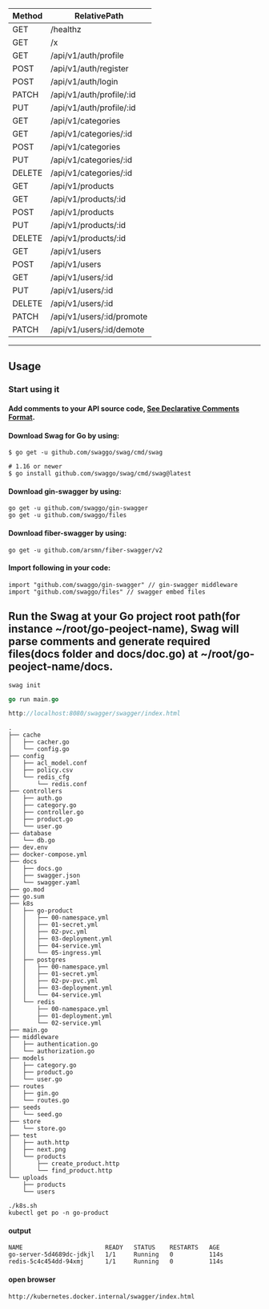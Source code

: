 |       Method      |     RelativePath  |
| ------------- | ------------- |
|   GET      | /healthz                  |
|   GET      | /x                        |
|   GET      | /api/v1/auth/profile      |
|   POST     | /api/v1/auth/register     |
|   POST     | /api/v1/auth/login        |
|   PATCH    | /api/v1/auth/profile/:id  |
|   PUT      | /api/v1/auth/profile/:id  |
|   GET      | /api/v1/categories        |
|   GET      | /api/v1/categories/:id    |
|   POST     | /api/v1/categories        |
|   PUT      | /api/v1/categories/:id    |
|   DELETE   | /api/v1/categories/:id    |
|   GET      | /api/v1/products          |
|   GET      | /api/v1/products/:id      |
|   POST     | /api/v1/products          |
|   PUT      | /api/v1/products/:id      |
|   DELETE   | /api/v1/products/:id      |
|   GET      | /api/v1/users             |
|   POST     | /api/v1/users             |
|   GET      | /api/v1/users/:id         |
|   PUT      | /api/v1/users/:id         |
|   DELETE   | /api/v1/users/:id         |
|   PATCH    | /api/v1/users/:id/promote |
|   PATCH    | /api/v1/users/:id/demote  |


<hr>

## Usage
### Start using it
#### Add comments to your API source code, [See Declarative Comments Format](https://swaggo.github.io/swaggo.io/declarative_comments_format/).
#### Download Swag for Go by using:
```install swagger
$ go get -u github.com/swaggo/swag/cmd/swag

# 1.16 or newer
$ go install github.com/swaggo/swag/cmd/swag@latest
```

#### Download gin-swagger by using:
```gin-swagger
go get -u github.com/swaggo/gin-swagger
go get -u github.com/swaggo/files
```

#### Download fiber-swagger by using:
```fiber-swagger
go get -u github.com/arsmn/fiber-swagger/v2
```

#### Import following in your code:
```import
import "github.com/swaggo/gin-swagger" // gin-swagger middleware
import "github.com/swaggo/files" // swagger embed files
```

## Run the Swag at your Go project root path(for instance ~/root/go-peoject-name), Swag will parse comments and generate required files(docs folder and docs/doc.go) at ~/root/go-peoject-name/docs.
```swagger
swag init
```
```go
go run main.go
```

```go to
http://localhost:8080/swagger/swagger/index.html
```

```tree
.
├── cache
│   ├── cacher.go
│   └── config.go
├── config
│   ├── acl_model.conf
│   ├── policy.csv
│   └── redis_cfg
│       └── redis.conf
├── controllers
│   ├── auth.go
│   ├── category.go
│   ├── controller.go
│   ├── product.go
│   └── user.go
├── database
│   └── db.go
├── dev.env
├── docker-compose.yml
├── docs
│   ├── docs.go
│   ├── swagger.json
│   └── swagger.yaml
├── go.mod
├── go.sum
├── k8s
│   ├── go-product
│   │   ├── 00-namespace.yml
│   │   ├── 01-secret.yml
│   │   ├── 02-pvc.yml
│   │   ├── 03-deployment.yml
│   │   ├── 04-service.yml
│   │   └── 05-ingress.yml
│   ├── postgres
│   │   ├── 00-namespace.yml
│   │   ├── 01-secret.yml
│   │   ├── 02-pv-pvc.yml
│   │   ├── 03-deployment.yml
│   │   └── 04-service.yml
│   └── redis
│       ├── 00-namespace.yml
│       ├── 01-deployment.yml
│       └── 02-service.yml
├── main.go
├── middleware
│   ├── authentication.go
│   └── authorization.go
├── models
│   ├── category.go
│   ├── product.go
│   └── user.go
├── routes
│   ├── gin.go
│   └── routes.go
├── seeds
│   └── seed.go
├── store
│   └── store.go
├── test
│   ├── auth.http
│   ├── next.png
│   └── products
│       ├── create_product.http
│       └── find_product.http
└── uploads
    ├── products
    └── users
```

```chmod +x k8s.sh
./k8s.sh 
kubectl get po -n go-product  
```
#### output
```output
NAME                       READY   STATUS    RESTARTS   AGE
go-server-5d4689dc-jdkjl   1/1     Running   0          114s
redis-5c4c454dd-94xmj      1/1     Running   0          114s
```

#### open browser
```
http://kubernetes.docker.internal/swagger/index.html
```
